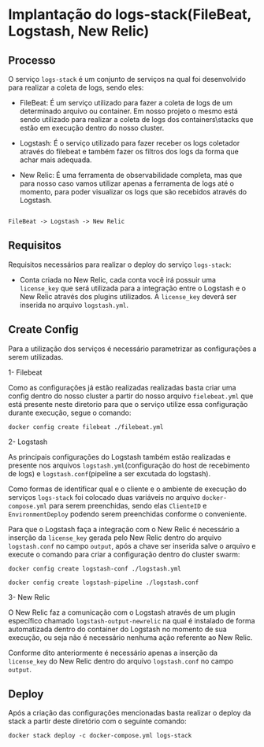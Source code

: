 # Implantação do logs-stack(FileBeat, Logstash, New Relic)

## Processo

O serviço `logs-stack` é um conjunto de serviços na qual foi desenvolvido para realizar a coleta de logs, sendo eles:
    
- FileBeat: É um serviço utilizado para fazer a coleta de logs de um determinado arquivo ou container. Em nosso projeto o mesmo está sendo utilizado para realizar a coleta de logs dos containers\stacks que estão em execução dentro do nosso cluster. 

- Logstash: É o serviço utilizado para fazer receber os logs coletador através do filebeat e também fazer os filtros dos logs da forma que achar mais adequada.

- New Relic: É uma ferramenta de observabilidade completa, mas que para nosso caso vamos utilizar apenas a ferramenta de logs até o momento, para poder visualizar os logs que são recebidos através do Logstash.

```

FileBeat -> Logstash -> New Relic

```

## Requisitos

Requisitos necessários para realizar o deploy do serviço `logs-stack`:

- Conta criada no New Relic, cada conta você irá possuir uma `license_key` que será utilizada para a integração entre o Logstash e o New Relic através dos plugins utilizados. A `license_key` deverá ser inserida no arquivo `logstash.yml`.


## Create Config

Para a utilização dos serviços é necessário parametrizar as configurações a serem utilizadas.

1- Filebeat

Como as configurações já estão realizadas realizadas basta criar uma config dentro do nosso cluster a partir do nosso arquivo `fielebeat.yml` que está presente neste diretorio para que o serviço utilize essa configuração durante execução, segue o comando:

```
docker config create filebeat ./filebeat.yml

```

2- Logstash

As principais configurações do Logstash também estão realizadas e presente nos arquivos `logstash.yml`(configuração do host de recebimento de logs) e `logstash.conf`(pipeline a ser excutada do logstash).

Como formas de identificar qual e o cliente e o ambiente de execução do serviços `logs-stack` foi colocado duas variáveis no arquivo `docker-compose.yml` para serem preenchidas, sendo elas `ClienteID` e `EnvironmentDeploy` podendo serem preenchidas conforme o conveniente.

Para que o Logstash faça a integração com o New Relic é necessário a inserção da `license_key` gerada pelo New Relic dentro do arquivo `logstash.conf` no campo `output`, após a chave ser inserida salve o arquivo e execute o comando para criar a configuração dentro do cluster swarm:

```
docker config create logstash-conf ./logstash.yml

docker config create logstash-pipeline ./logstash.conf

```

3- New Relic

O New Relic faz a comunicação com o Logstash através de um plugin específico chamado `logstash-output-newrelic` na qual é instalado de forma automatizada dentro do container do Logstash no momento de sua execução, ou seja não é necessário nenhuma ação referente ao New Relic.

Conforme dito anteriormente é necessário apenas a inserção da `license_key` do New Relic dentro do arquivo `logstash.conf` no campo `output`.

## Deploy

Após a criação das configurações mencionadas basta realizar o deploy da stack a partir deste diretório com o seguinte comando:

```
docker stack deploy -c docker-compose.yml logs-stack

```

